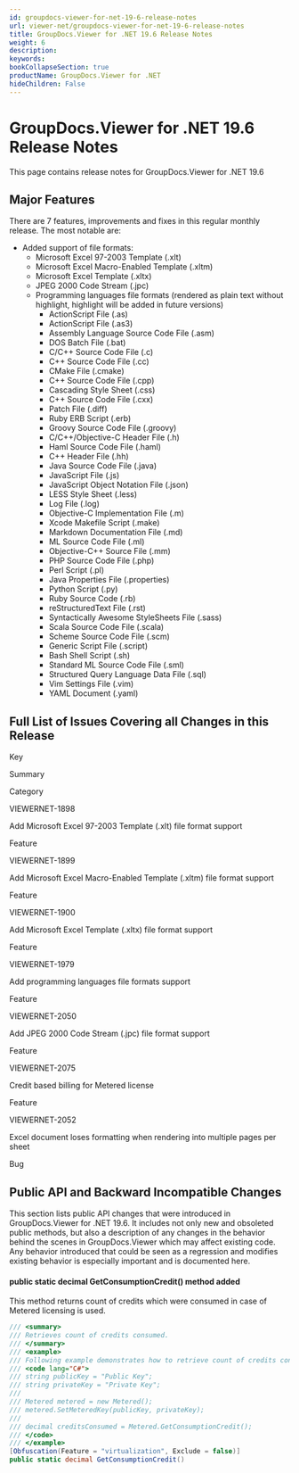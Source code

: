 ```yaml
---
id: groupdocs-viewer-for-net-19-6-release-notes
url: viewer-net/groupdocs-viewer-for-net-19-6-release-notes
title: GroupDocs.Viewer for .NET 19.6 Release Notes
weight: 6
description: 
keywords: 
bookCollapseSection: true
productName: GroupDocs.Viewer for .NET
hideChildren: False
---
```


# GroupDocs.Viewer for .NET 19.6 Release Notes

This page contains release notes for GroupDocs.Viewer for .NET 19.6

## Major Features

There are 7 features, improvements and fixes in this regular monthly release. The most notable are:

*   Added support of file formats:
    *   Microsoft Excel 97-2003 Template (.xlt)
    *   Microsoft Excel Macro-Enabled Template (.xltm)
    *   Microsoft Excel Template (.xltx)
    *   JPEG 2000 Code Stream (.jpc)
    *   Programming languages file formats (rendered as plain text without highlight, highlight will be added in future versions)
        *   ActionScript File (.as)
        *   ActionScript File (.as3)
        *   Assembly Language Source Code File (.asm)
        *   DOS Batch File (.bat)
        *   C/C++ Source Code File (.c)
        *   C++ Source Code File (.cc)
        *   CMake File (.cmake)
        *   C++ Source Code File (.cpp)
        *   Cascading Style Sheet (.css)
        *   C++ Source Code File (.cxx)
        *   Patch File (.diff)
        *   Ruby ERB Script (.erb)
        *   Groovy Source Code File (.groovy)
        *   C/C++/Objective-C Header File (.h)
        *   Haml Source Code File (.haml)
        *   C++ Header File (.hh)
        *   Java Source Code File (.java)
        *   JavaScript File (.js)
        *   JavaScript Object Notation File (.json)
        *   LESS Style Sheet (.less)
        *   Log File (.log)
        *   Objective-C Implementation File (.m)
        *   Xcode Makefile Script (.make)
        *   Markdown Documentation File (.md)
        *   ML Source Code File (.ml)
        *   Objective-C++ Source File (.mm)
        *   PHP Source Code File (.php)
        *   Perl Script (.pl)
        *   Java Properties File (.properties)
        *   Python Script (.py)
        *   Ruby Source Code (.rb)
        *   reStructuredText File (.rst)
        *   Syntactically Awesome StyleSheets File (.sass)
        *   Scala Source Code File (.scala)
        *   Scheme Source Code File (.scm)
        *   Generic Script File (.script)
        *   Bash Shell Script (.sh)
        *   Standard ML Source Code File (.sml)
        *   Structured Query Language Data File (.sql)
        *   Vim Settings File (.vim)
        *   YAML Document (.yaml)

## Full List of Issues Covering all Changes in this Release

Key

Summary

Category

VIEWERNET-1898

Add Microsoft Excel 97-2003 Template (.xlt) file format support

Feature

VIEWERNET-1899

Add Microsoft Excel Macro-Enabled Template (.xltm) file format support

Feature

VIEWERNET-1900

Add Microsoft Excel Template (.xltx) file format support

Feature

VIEWERNET-1979

Add programming languages file formats support

Feature

VIEWERNET-2050

Add JPEG 2000 Code Stream (.jpc) file format support

Feature

VIEWERNET-2075

Credit based billing for Metered license

Feature

VIEWERNET-2052

Excel document loses formatting when rendering into multiple pages per sheet

Bug

## Public API and Backward Incompatible Changes

This section lists public API changes that were introduced in GroupDocs.Viewer for .NET 19.6. It includes not only new and obsoleted public methods, but also a description of any changes in the behavior behind the scenes in GroupDocs.Viewer which may affect existing code. Any behavior introduced that could be seen as a regression and modifies existing behavior is especially important and is documented here.

#### public static decimal GetConsumptionCredit() method added

This method returns count of credits which were consumed in case of Metered licensing is used.

```csharp
/// <summary>
/// Retrieves count of credits consumed.
/// </summary>
/// <example>
/// Following example demonstrates how to retrieve count of credits consumed.
/// <code lang="C#">
/// string publicKey = "Public Key";
/// string privateKey = "Private Key";
/// 
/// Metered metered = new Metered();
/// metered.SetMeteredKey(publicKey, privateKey);
///
/// decimal creditsConsumed = Metered.GetConsumptionCredit();
/// </code>
/// </example>
[Obfuscation(Feature = "virtualization", Exclude = false)]
public static decimal GetConsumptionCredit()
```
